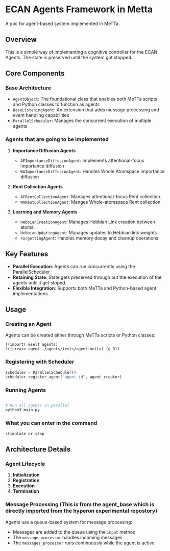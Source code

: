 # ECAN Agents Framework in Metta

A poc for agent-based system implemented in MeTTa.

## Overview

This is a simple way of implementing a cognitive controller for the ECAN Agents. The state is preserved until the system got stopped.

## Core Components

### Base Architecture

- `AgentObject`: The foundational class that enables both MeTTa scripts and Python classes to function as agents
- `BaseListeningAgent`: An extension that adds message processing and event handling capabilities
- `ParallelScheduler`: Manages the concurrent execution of multiple agents

### Agents that are going to be implemented


1. **Importance Diffusion Agents**
   - `AFImportanceDiffusionAgent`: Implements attentional-focus importance diffusion
   - `WAImportanceDiffusionAgent`: Handles Whole Atomspace importance diffusion

2. **Rent Collection Agents**
   - `AFRentCollectionAgent`: Manages attentional-focus Rent collection.
   - `WARentCollectionAgent`: Manges Whole-atomspace Rent collection

3. **Learning and Memory Agents**
   - `HebbianCreationAgent`: Manages Hebbian Link creation between atoms.
   - `HebbianUpdatingAgent`: Manages updates to Hebbian link weights
   - `ForgettingAgent`: Handles memory decay and cleanup operations

## Key Features

- **Parallel Execution**: Agents can run concurrently using the ParallelScheduler
- **Retaining State**: State gets preserved through out the execution of the agents until it get stoped.
- **Flexible Integration**: Supports both MeTTa and Python-based agent implementations

## Usage

### Creating an Agent

Agents can be created either through MeTTa scripts or Python classes:

```metta
!(import! &self agents)
!((create-agent ./agents/tests/agent.metta) (g 3))
```

### Registering with Scheduler

```python
scheduler = ParallelScheduler()
scheduler.register_agent("agent_id", agent_creator)
```

### Running Agents

```python

# Run all agents in parallel
python3 main.py
```

### What you can enter in the command

```
stimulate or stop
```

## Architecture Details

### Agent Lifecycle

1. **Initialization**
2. **Registration**
3. **Execution**
4. **Termination**

### Message Processing (This is from the agent_base which is directly imported from the hyperon experimental repostory)


Agents use a queue-based system for message processing:
- Messages are added to the queue using the `input` method
- The `message_processor` handles incoming messages
- The `messages_processor` runs continuously while the agent is active

